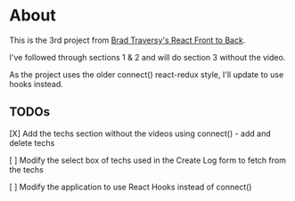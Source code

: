 # About
This is the 3rd project from [Brad Traversy's React Front to Back](https://www.packtpub.com/product/react-front-to-back-updated-for-2021-video/9781838645274).

I've followed through sections 1 & 2 and will do section 3 without the video.

As the project uses the older connect() react-redux style, I'll update to use hooks instead.
## TODOs

[X] Add the techs section without the videos using connect() - add and delete techs

[ ] Modify the select box of techs used in the Create Log form to fetch from the techs

[ ] Modify the application to use React Hooks instead of connect()
